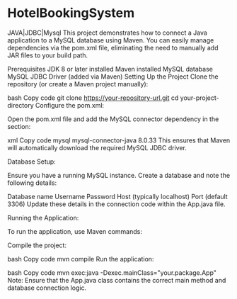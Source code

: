 # HotelBookingSystem
JAVA|JDBC|Mysql
This project demonstrates how to connect a Java application to a MySQL database using Maven. You can easily manage dependencies via the pom.xml file, eliminating the need to manually add JAR files to your build path.

Prerequisites
JDK 8 or later installed
Maven installed
MySQL database
MySQL JDBC Driver (added via Maven)
Setting Up the Project
Clone the repository (or create a Maven project manually):

bash
Copy code
git clone https://your-repository-url.git
cd your-project-directory
Configure the pom.xml:

Open the pom.xml file and add the MySQL connector dependency in the <dependencies> section:

xml
Copy code
<dependencies>
    <!-- MySQL Connector Java -->
    <dependency>
        <groupId>mysql</groupId>
        <artifactId>mysql-connector-java</artifactId>
        <version>8.0.33</version>
    </dependency>
</dependencies>
This ensures that Maven will automatically download the required MySQL JDBC driver.

Database Setup:

Ensure you have a running MySQL instance. Create a database and note the following details:

Database name
Username
Password
Host (typically localhost)
Port (default 3306)
Update these details in the connection code within the App.java file.

Running the Application:

To run the application, use Maven commands:

Compile the project:

bash
Copy code
mvn compile
Run the application:

bash
Copy code
mvn exec:java -Dexec.mainClass="your.package.App"
Note: Ensure that the App.java class contains the correct main method and database connection logic.
